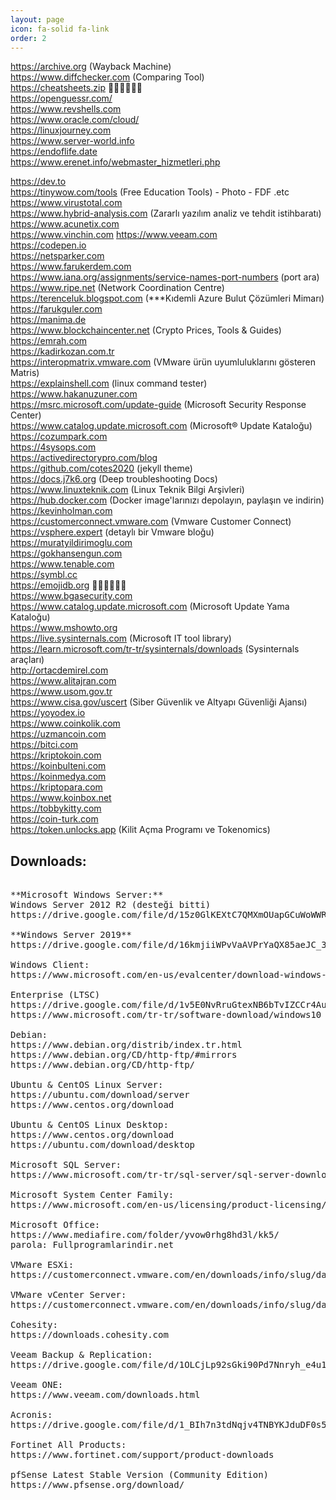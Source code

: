 ```yaml
---
layout: page
icon: fa-solid fa-link
order: 2
---
```


<!-- wp:preformatted -->
https://archive.org (Wayback Machine)  
https://www.diffchecker.com (Comparing Tool)  
https://cheatsheets.zip 🌹🌹🌹🌹🌹🌹  
https://openguessr.com/  
https://www.revshells.com  
https://www.oracle.com/cloud/  
https://linuxjourney.com  
https://www.server-world.info  
https://endoflife.date  
https://www.erenet.info/webmaster_hizmetleri.php  

https://dev.to  
https://tinywow.com/tools (Free Education Tools) - Photo - FDF .etc  
https://www.virustotal.com  
https://www.hybrid-analysis.com (Zararlı yazılım analiz ve tehdit istihbaratı)  
https://www.acunetix.com  
https://www.vinchin.com 
https://www.veeam.com  
https://codepen.io  
https://netsparker.com  
https://www.farukerdem.com  
https://www.iana.org/assignments/service-names-port-numbers (port ara)  
https://www.ripe.net (Network Coordination Centre)  
https://terenceluk.blogspot.com (***Kıdemli Azure Bulut Çözümleri Mimarı)  
https://farukguler.com  
https://manima.de  
https://www.blockchaincenter.net (Crypto Prices, Tools & Guides)  
https://emrah.com  
https://kadirkozan.com.tr  
https://interopmatrix.vmware.com (VMware ürün uyumluluklarını gösteren Matris)  
https://explainshell.com (linux command tester)  
https://www.hakanuzuner.com  
https://msrc.microsoft.com/update-guide (Microsoft Security Response Center)  
https://www.catalog.update.microsoft.com (Microsoft® Update Kataloğu)  
https://cozumpark.com  
https://4sysops.com  
https://activedirectorypro.com/blog  
https://github.com/cotes2020 (jekyll theme)  
https://docs.j7k6.org (Deep troubleshooting Docs)  
https://www.linuxteknik.com (Linux Teknik Bilgi Arşivleri)  
https://hub.docker.com (Docker image'larınızı depolayın, paylaşın ve indirin)  
https://kevinholman.com  
https://customerconnect.vmware.com (Vmware Customer Connect)  
https://vsphere.expert (detaylı bir Vmware bloğu)  
https://muratyildirimoglu.com  
https://gokhansengun.com  
https://www.tenable.com  
https://symbl.cc  
https://emojidb.org 🌹🌹🌹🌹🌹🌹  
https://www.bgasecurity.com  
https://www.catalog.update.microsoft.com (Microsoft Update Yama Kataloğu)  
https://www.mshowto.org  
https://live.sysinternals.com (Microsoft IT tool library)  
https://learn.microsoft.com/tr-tr/sysinternals/downloads (Sysinternals araçları)  
http://ortacdemirel.com  
https://www.alitajran.com  
https://www.usom.gov.tr  
https://www.cisa.gov/uscert (Siber Güvenlik ve Altyapı Güvenliği Ajansı)  
https://yoyodex.io  
https://www.coinkolik.com  
https://uzmancoin.com  
https://bitci.com  
https://kriptokoin.com  
https://koinbulteni.com  
https://koinmedya.com  
https://kriptopara.com  
https://www.koinbox.net  
https://tobbykitty.com  
https://coin-turk.com  
https://token.unlocks.app (Kilit Açma Programı ve Tokenomics)  
<!-- /wp:preformatted -->


<!-- wp:heading -->
<h2 class="wp-block-heading" id=""><strong></strong> <strong>Downloads:</strong></h2>
<!-- /wp:heading -->

<!-- wp:preformatted -->

<pre class="wp-block-preformatted">

**Microsoft Windows Server:**  
Windows Server 2012 R2 (desteği bitti)  
https://drive.google.com/file/d/15z0GlKEXtC7QMXmOUapGCuWoWWRytJVX/view  

**Windows Server 2019**  
https://drive.google.com/file/d/16kmjiiWPvVaAVPrYaQX85aeJC_3N4J1V/view  

Windows Client:  
https://www.microsoft.com/en-us/evalcenter/download-windows-10-enterprise  

Enterprise (LTSC)  
https://drive.google.com/file/d/1v5E0NvRruGtexNB6bTvIZCCr4AuCcUxF/view (LTSC)  
https://www.microsoft.com/tr-tr/software-download/windows10 (NORMAL)  

Debian:  
https://www.debian.org/distrib/index.tr.html  
https://www.debian.org/CD/http-ftp/#mirrors  
https://www.debian.org/CD/http-ftp/  

Ubuntu & CentOS Linux Server:  
https://ubuntu.com/download/server  
https://www.centos.org/download  

Ubuntu & CentOS Linux Desktop:  
https://www.centos.org/download  
https://ubuntu.com/download/desktop  

Microsoft SQL Server:  
https://www.microsoft.com/tr-tr/sql-server/sql-server-downloads  

Microsoft System Center Family:  
https://www.microsoft.com/en-us/licensing/product-licensing/system-center  

Microsoft Office:  
https://www.mediafire.com/folder/yvow0rhg8hd3l/kk5/  
parola: Fullprogramlarindir.net  

VMware ESXi:  
https://customerconnect.vmware.com/en/downloads/info/slug/datacenter_cloud_infrastructure/vmware_vsphere/7_0  

VMware vCenter Server:  
https://customerconnect.vmware.com/en/downloads/info/slug/datacenter_cloud_infrastructure/vmware_vsphere/7_0  

Cohesity:  
https://downloads.cohesity.com  

Veeam Backup & Replication:  
https://drive.google.com/file/d/1OLCjLp92sGki90Pd7Nnryh_e4u1KPQj3/view  

Veeam ONE:  
https://www.veeam.com/downloads.html  

Acronis:  
https://drive.google.com/file/d/1_BIh7n3tdNqjv4TNBYKJduDF0s5jGUzP/view  

Fortinet All Products:  
https://www.fortinet.com/support/product-downloads  

pfSense Latest Stable Version (Community Edition)  
https://www.pfsense.org/download/  


<!-- /wp:preformatted -->
